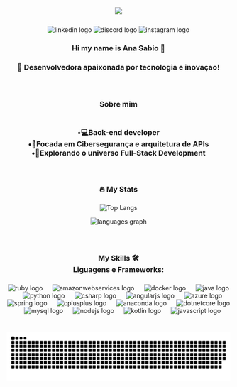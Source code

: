 <div align="center">
  <img height="200" src="https://camo.githubusercontent.com/129463490889ef4c7bcdfaeb4afa3f6e93b223ead98b5021b175085440da90e2/68747470733a2f2f692e726564642e69742f6e38616777367a32736d7962312e676966"  />
</div>

###

<div align="center">
  <img src="https://img.shields.io/static/v1?message=LinkedIn&logo=linkedin&label=&color=0077B5&logoColor=white&labelColor=&style=for-the-badge" height="25" alt="linkedin logo"  />
  <img src="https://img.shields.io/static/v1?message=Discord&logo=discord&label=&color=7289DA&logoColor=white&labelColor=&style=for-the-badge" height="25" alt="discord logo"  />
  <img src="https://img.shields.io/static/v1?message=Instagram&logo=instagram&label=&color=E4405F&logoColor=white&labelColor=&style=for-the-badge" height="25" alt="instagram logo"  />
</div>

###

<h3 align="center">Hi my name is Ana Sabio 👋</h3>
<h3 align="center">🌟 Desenvolvedora apaixonada por tecnologia e inovaçao!

###
<br>

<h3 align="center">Sobre mim</h3>

<h3 align="center">
<br>•💻Back-end developer 
<br>•🔐Focada em Cibersegurança e arquitetura de APIs
<br>•🚀Explorando o universo Full-Stack Development </h3>

###

<br>


<h3 align="center">🔥 My Stats </h3>

###

<div align="center">

![Top Langs](https://github-readme-stats.vercel.app/api/top-langs/?username=anuraghazra&layout=compact)

  <img src="https://github-readme-stats.vercel.app/api/top-langs?username=Anagabis&locale=en&hide_title=false&layout=compact&card_width=320&langs_count=5&theme=midnight-purple&hide_border=false&order=2" height="150" alt="languages graph"  />
</div>

###

<br>


<h3 align="center"> My Skills 🛠<br> Liguagens e Frameworks:</h3>

###

<div align="center">
  <img src="https://cdn.jsdelivr.net/gh/devicons/devicon/icons/ruby/ruby-original.svg" height="43" alt="ruby logo"  />
  <img width="14" />
  <img src="https://cdn.jsdelivr.net/gh/devicons/devicon/icons/amazonwebservices/amazonwebservices-original-wordmark.svg" height="43" alt="amazonwebservices logo"  />
  <img width="14" />
  <img src="https://cdn.jsdelivr.net/gh/devicons/devicon/icons/docker/docker-original.svg" height="43" alt="docker logo"  />
  <img width="14" />
  <img src="https://cdn.jsdelivr.net/gh/devicons/devicon/icons/java/java-original.svg" height="43" alt="java logo"  />
  <img width="14" />
  <img src="https://cdn.jsdelivr.net/gh/devicons/devicon/icons/python/python-original.svg" height="43" alt="python logo"  />
  <img width="14" />
  <img src="https://cdn.jsdelivr.net/gh/devicons/devicon/icons/csharp/csharp-original.svg" height="43" alt="csharp logo"  />
  <img width="14" />
  <img src="https://cdn.jsdelivr.net/gh/devicons/devicon/icons/angularjs/angularjs-original.svg" height="43" alt="angularjs logo"  />
  <img width="14" />
  <img src="https://cdn.jsdelivr.net/gh/devicons/devicon/icons/azure/azure-original.svg" height="43" alt="azure logo"  />
</div>

<div align="center">
  <img src="https://cdn.jsdelivr.net/gh/devicons/devicon/icons/spring/spring-original.svg" height="43" alt="spring logo"  />
  <img width="14" />
  <img src="https://cdn.jsdelivr.net/gh/devicons/devicon/icons/cplusplus/cplusplus-original.svg" height="43" alt="cplusplus logo"  />
  <img width="14" />
  <img src="https://cdn.jsdelivr.net/gh/devicons/devicon/icons/anaconda/anaconda-original.svg" height="43" alt="anaconda logo"  />
  <img width="14" />
  <img src="https://cdn.jsdelivr.net/gh/devicons/devicon/icons/dotnetcore/dotnetcore-original.svg" height="43" alt="dotnetcore logo"  />
  <img width="14" />
  <img src="https://cdn.jsdelivr.net/gh/devicons/devicon/icons/mysql/mysql-original.svg" height="43" alt="mysql logo"  />
  <img width="14" />
  <img src="https://cdn.jsdelivr.net/gh/devicons/devicon/icons/nodejs/nodejs-original.svg" height="43" alt="nodejs logo"  />
  <img width="14" />
  <img src="https://cdn.jsdelivr.net/gh/devicons/devicon/icons/kotlin/kotlin-original.svg" height="43" alt="kotlin logo"  />
  <img width ="14" />
  <img src="https://cdn.jsdelivr.net/gh/devicons/devicon/icons/javascript/javascript-original.svg" height="43" alt="javascript logo"  />
</div>

###
###

<br clear="both">
<div align="center">
  
<picture>
  <source media="(prefers-color-scheme: dark)" srcset="https://raw.githubusercontent.com/platane/platane/output/github-contribution-grid-snake-dark.svg">
  <source media="(prefers-color-scheme: light)" srcset="https://raw.githubusercontent.com/platane/platane/output/github-contribution-grid-snake.svg">
  <img alt="github contribution grid snake animation" src="https://raw.githubusercontent.com/platane/platane/output/github-contribution-grid-snake.svg">
</picture></div>

###
